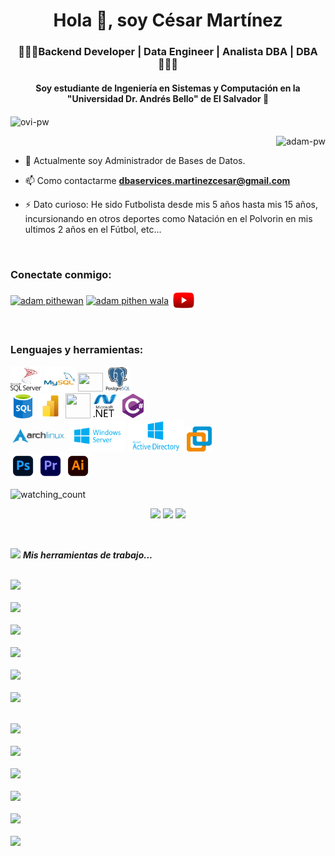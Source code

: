 <h1 align="center">Hola 👋, soy César Martínez</h1>
<h3 align="center">🧑🏻‍💻Backend Developer | Data Engineer | Analista DBA | DBA🧑🏻‍💻</h3>
<h4 align="center">Soy estudiante de Ingeniería en Sistemas y Computación en la "Universidad Dr. Andrés Bello" de El Salvador 🌟</h4>


<img align="center" src="https://github.com/CesarM4rtinez/CesarM4rtinez/blob/main/Banner%20Portada.png?raw=true" alt="ovi-pw" />

<br>

<p><img align="right" src="https://github.com/Adam-pw/Adam-pw/blob/main/animation_500_kxa883sd.gif" alt="adam-pw" /></p>

<br>

- 🌱 Actualmente soy Administrador de Bases de Datos.

- 📫 Como contactarme **dbaservices.martinezcesar@gmail.com**

- ⚡ Dato curioso: He sido Futbolista desde mis 5 años hasta mis 15 años, incursionando en otros deportes como Natación en el Polvorin en mis ultimos 2 años en el Fútbol, etc...


<br>

<h3 align="left">Conectate conmigo:</h3>
<p align="left">
  <!-- LinkedIn -->
  <a href="https://www.linkedin.com/in/césar-martínez-b8a53326a/" target="blank"><img align="center"
      src="https://raw.githubusercontent.com/rahuldkjain/github-profile-readme-generator/master/src/images/icons/Social/linked-in-alt.svg"
      alt="adam pithewan" height="30" width="40" /></a>
  <!-- Facebook -->
  <a href="https://www.facebook.com/profile.php?id=61553790389737" target="blank"><img align="center"
      src="https://raw.githubusercontent.com/rahuldkjain/github-profile-readme-generator/master/src/images/icons/Social/facebook.svg"
      alt="adam pithen wala" height="30" width="40" /></a>
  <!-- Youtube -->
  <a href="https://youtube.com/@CesarMartinezDBAServices?si=tK6Y8D253r6BCliA" target="blank"> <img align="center"
     src="https://github.com/CesarM4rtinez/CesarM4rtinez/blob/main/yt%20icon.png?raw=true"
     alt="cesarm4rtinez" height="30" width="40" /></a>  
</p>

<br>

<h3 align="left">Lenguajes y herramientas:</h3>

<p align="left"> 
<!-- SQL Server -->
  <a href="https://www.microsoft.com/es-es/sql-server/sql-server-downloads" target="blank" rel="noreferrer">
  <img 
     src="https://github.com/CesarM4rtinez/CesarM4rtinez/blob/main/SQL%20Server.png?raw=true"
     width="50" height="40"/></a> 
  <!-- MySQL -->
    <a href="https://mysql.com" target="blank" rel="noreferrer">
   <img
      src="https://raw.githubusercontent.com/devicons/devicon/master/icons/mysql/mysql-original-wordmark.svg"
      width="50" height="40"/></a> 
  <!-- Oracle -->
<a href="https://oracle.com/" target="blank" rel="noreferrer"> 
      <img src="https://fbk.it/images/Oracle.png" 
      width="40" height="30"/></a> 
<!-- PostgreSQL -->
     <a href="https://postgresql.com" target="blank" rel="noreferrer">
   <img
      src="https://github.com/CesarM4rtinez/CesarM4rtinez/blob/main/PostgreSQL.png?raw=true"
      width="40" height="40"/></a> 
  
<br>
<!-- Azure SQL -->
     <a href="https://azure.microsoft.com/es-es/products/azure-sql/database/" target="blank" rel="noreferrer">
   <img 
      src="https://github.com/CesarM4rtinez/CesarM4rtinez/blob/main/SQL Server Icon - Azure.png?raw=true"
      width="40" height="40"/></a>
<!-- PowerBI -->
     <a href="https://powerbi.microsoft.com/es-es/" target="blank" rel="noreferrer">
   <img
      src="https://github.com/CesarM4rtinez/CesarM4rtinez/blob/main/PowerBI.png?raw=true"
      width="40" height="40"/></a>
<!-- Cloud Computing -->
<a href="https://cloud.google.com/" target="blank" rel="noreferrer">
<img  
     src="https://th.bing.com/th/id/R.07ca2f32240ddfc91b7aefb8c8ad3e54?rik=hcfKbUIaseHoAw&pid=ImgRaw&r=0"
     width="40" height="40"/></a>
<!-- .NET -->
     <a href="https://dotnet.microsoft.com/es-es/" target="blank" rel="noreferrer">
   <img
      src="https://github.com/CesarM4rtinez/CesarM4rtinez/blob/main/NET.png?raw=true"
      width="40" height="40"/></a>
<!-- C# -->
  <a href="https://dotnet.microsoft.com/es-es/languages/csharp" target="blank" rel="noreferrer"> 
  <img
      src="https://raw.githubusercontent.com/devicons/devicon/master/icons/csharp/csharp-original.svg" 
      width="40" height="40"/></a>  
<!-- Java 
  <a href="https://java.com" target="blank" rel="noreferrer">
  <img
      src="https://raw.githubusercontent.com/devicons/devicon/master/icons/java/java-original.svg" 
      width="40" height="40"/></a> 
-->

<!-- React 
  <a href="https://reactjs.org/" target="blank" rel="noreferrer">
      <img
      src="https://raw.githubusercontent.com/devicons/devicon/master/icons/react/react-original-wordmark.svg"
      width="40" height="40"/></a>
  -->


<!-- Python 
   <a href="https://www.python.org"  target="blank" rel="noreferrer"> 
    <img
      src="https://raw.githubusercontent.com/devicons/devicon/master/icons/python/python-original.svg" 
      width="40" height="40"/></a> 
      -->
  
 <!-- HTML 
     <a href="https://html.com/" target="blank" rel="noreferrer">
   <img
      src="https://github.com/CesarM4rtinez/CesarM4rtinez/blob/main/HTML.png?raw=true"
      width="40" height="40"/></a> 
      -->
   <!-- CSS 
     <a href="https://lenguajecss.com/css/introduccion/que-es-css/" target="blank" rel="noreferrer">
   <img
      src="https://github.com/CesarM4rtinez/CesarM4rtinez/blob/main/CSS.png?raw=true"
      width="40" height="40"/></a>
      -->
      
<br>
<!-- Arch Linux -->
     <a href="https://archlinux.org/" target="blank" rel="noreferrer">
   <img 
      src="https://github.com/CesarM4rtinez/CesarM4rtinez/blob/main/Arch Linux.png?raw=true"
      width="90" height="50"/></a>
<!-- Windows Server -->
     <a href="https://www.microsoft.com/es-es/windows-server" target="blank" rel="noreferrer">
   <img 
      src="https://github.com/CesarM4rtinez/CesarM4rtinez/blob/main/Windows Server.png?raw=true"
      width="90" height="50"/></a>
<!-- Azure Active Directory -->
     <a href="https://azure.microsoft.com/es-es/products/active-directory/" target="blank" rel="noreferrer">
   <img 
      src="https://github.com/CesarM4rtinez/CesarM4rtinez/blob/main/Active Directory.png?raw=true"
      width="90" height="50"/></a>
<!-- VMware -->
     <a href="https://www.vmware.com/" target="blank" rel="noreferrer">
<img 
      src="https://github.com/CesarM4rtinez/CesarM4rtinez/blob/main/VMware.png?raw=true"
      width="40" height="40"/></a>

      
<br>
<!-- Photoshop -->
     <a href="https://www.adobe.com/products/photoshop.html?promoid=RBS7NL7F&mv=other" target="blank" rel="noreferrer">
   <img 
      src="https://github.com/CesarM4rtinez/CesarM4rtinez/blob/main/Photoshop.png?raw=true"
      width="40" height="40"/></a>
<!-- Premiere -->
     <a href="https://www.adobe.com/products/premiere.html?promoid=RBS7NL7F&mv=other" target="blank" rel="noreferrer">
   <img 
      src="https://github.com/CesarM4rtinez/CesarM4rtinez/blob/main/Premiere.png?raw=true"
      width="40" height="40"/></a>
<!-- Illustrator -->
     <a href="https://www.adobe.com/products/illustrator.html?promoid=RBS7NL7F&mv=other" target="blank" rel="noreferrer">
   <img 
      src="https://github.com/CesarM4rtinez/CesarM4rtinez/blob/main/Illustrator.png?raw=true"
      width="40" height="40"/></a>
<!-- [César Martínez](https://github.com/CesarM4rtinez) -->

<!-- Etiqueta de vistas en el Perfil -->
<p align="left"> 
  <img src="https://komarev.com/ghpvc/?username=CesarM4rtinez&label=Vistas%20del%20Perfil&color=0e75b6&style=flat" alt="watching_count" />
</p>

<!-- Etiquetas de datos en el Perfil -->
<p align="center">
<img src="https://img.shields.io/badge/Edad-20-purple" />
  <img src="https://img.shields.io/badge/Enfoque-Data Engineering-purple" />
  <img src="https://img.shields.io/badge/Idiomas-English%20%26%20Spanish-purple" />
</p>

<br>

<img src="https://media.giphy.com/media/iY8CRBdQXODJSCERIr/giphy.gif" width="30px">&nbsp;***Mis herramientas de trabajo...***
<p align="left">

  <code> <img height="50" src="https://www.vectorlogo.zone/logos/java/java-ar21.svg"> </code>
  <code> <img height="50" src="https://www.vectorlogo.zone/logos/dotnet/dotnet-ar21.svg"> </code>
  <code> <img height="50" src="https://www.vectorlogo.zone/logos/mysql/mysql-ar21.svg"> </code>
  <code> <img height="50" src="https://clipart.info/images/ccovers/1499955337microsoft-sql-server-logo-png.png"> </code>
  <code> <img height="50" src="https://logos-world.net/wp-content/uploads/2020/09/Oracle-Symbol.png"> </code>
  <code> <img height="50" src="https://1.bp.blogspot.com/-onFNEDSrEmU/YFE2XVY6AJI/AAAAAAAAGN0/GC92ERDkccIPjDI15dMI7tjVSpGOY4vlQCLcBGAsYHQ/s0/MongoDB-Logo.png"> </code>
  
  <code> <img height="50" src="https://th.bing.com/th/id/R.f393ae83f6b28d559e76ef68a3eca96e?rik=U3wcJaYSWdbNHQ&pid=ImgRaw&r=0"> </code>
  <code> <img height="50" src="https://upload.wikimedia.org/wikipedia/commons/thumb/e/ed/Pandas_logo.svg/768px-Pandas_logo.svg.png"> </code>
  <code> <img height="50" src="https://www.vectorlogo.zone/logos/numpy/numpy-ar21.svg"> </code>
  <code> <img height="50" src="https://cdn4.iconfinder.com/data/icons/logos-and-brands/512/267_Python_logo-512.png"> </code> 
  <code> <img height="50" src="https://shiftacademy.id/wp-content/uploads/2021/02/Scrum-Logo.png"> </code>
  <code> <img height="50" src="https://th.bing.com/th/id/R.16768d04c3ad32788862171223903717?rik=CTDDKirgo4yZ7w&pid=ImgRaw&r=0"> </code>
